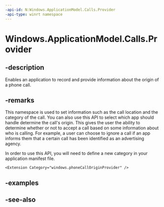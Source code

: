 ```yaml
---
-api-id: N:Windows.ApplicationModel.Calls.Provider
-api-type: winrt namespace
---
```


# Windows.ApplicationModel.Calls.Provider

## -description
Enables an application to record and provide information about the origin of a phone call.

## -remarks
This namespace is used to set information such as the call location and the category of the call. You can also use this API to select which app should handle determine the call's origin. This gives the user the ability to determine whether or not to accept a call based on some information about who is calling. For example, a user can choose to ignore a call if an app informs them that a certain call has been identified as an advertising agency.

In order to use this API, you will need to define a new category in your application manifest file.



```
<Extension Category="windows.phoneCallOriginProvider" />
```





## -examples

## -see-also